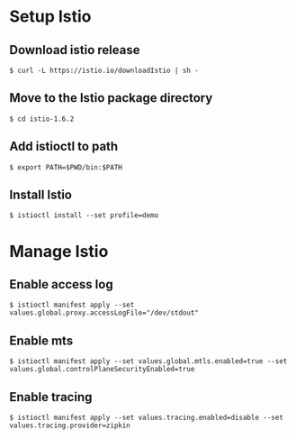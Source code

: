 # Setup Istio
## Download istio release
```
$ curl -L https://istio.io/downloadIstio | sh -
```
## Move to the Istio package directory
```
$ cd istio-1.6.2
```
## Add istioctl to path
```
$ export PATH=$PWD/bin:$PATH
```
## Install Istio
```
$ istioctl install --set profile=demo
```
# Manage Istio
## Enable access log
```
$ istioctl manifest apply --set values.global.proxy.accessLogFile="/dev/stdout"
```
## Enable mts
```
$ istioctl manifest apply --set values.global.mtls.enabled=true --set values.global.controlPlaneSecurityEnabled=true
```
## Enable tracing
```
$ istioctl manifest apply --set values.tracing.enabled=disable --set values.tracing.provider=zipkin
```
